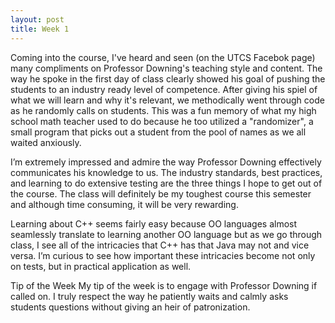 ```yaml
---
layout: post
title: Week 1
---
```

Coming into the course, I've heard and seen (on the UTCS Facebok page) many compliments on Professor Downing's teaching style and content. The way he spoke in the first day of class clearly showed his goal of pushing the students to an industry ready level of competence. After giving his spiel of what we will learn and why it's relevant, we methodically went through code as he randomly calls on students. This was a fun memory of what my high school math teacher used to do because he too utilized a "randomizer", a small program that picks out a student from the pool of names as we all waited anxiously. 

I’m extremely impressed and admire the way Professor Downing effectively communicates his knowledge to us. The industry standards, best practices, and learning to do extensive testing are the three things I hope to get out of the course. The class will definitely be my toughest course this semester and although time consuming, it will be very rewarding. 

Learning about C++ seems fairly easy because OO languages almost seamlessly translate to learning another OO language but as we go through class, I see all of the intricacies that C++ has that Java may not and vice versa. I’m curious to see how important these intricacies become not only on tests, but in practical application as well. 

Tip of the Week
My tip of the week is to engage with Professor Downing if called on. I truly respect the way he patiently waits and calmly asks students questions without giving an heir of patronization.
